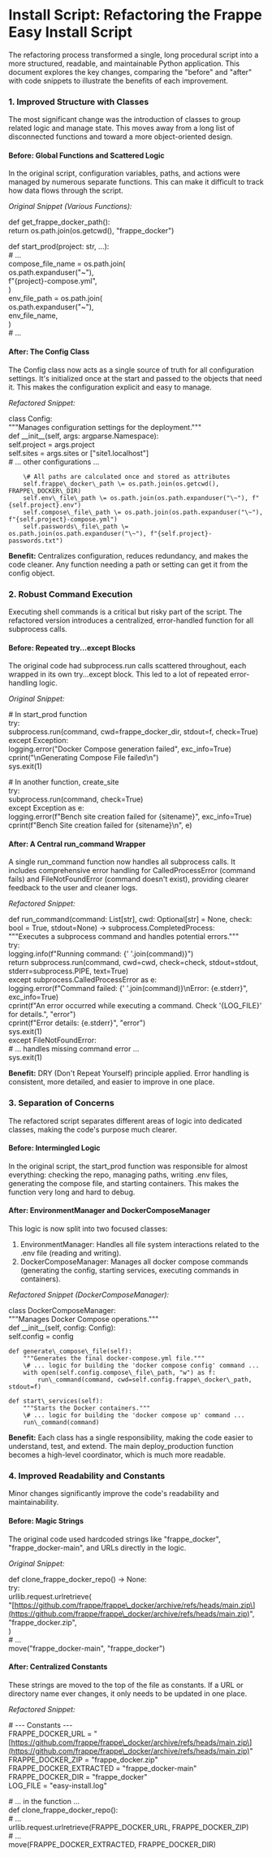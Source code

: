 # **Install Script: Refactoring the Frappe Easy Install Script**

The refactoring process transformed a single, long procedural script into a more structured, readable, and maintainable Python application. This document explores the key changes, comparing the "before" and "after" with code snippets to illustrate the benefits of each improvement.

### **1\. Improved Structure with Classes**

The most significant change was the introduction of classes to group related logic and manage state. This moves away from a long list of disconnected functions and toward a more object-oriented design.

#### **Before: Global Functions and Scattered Logic**

In the original script, configuration variables, paths, and actions were managed by numerous separate functions. This can make it difficult to track how data flows through the script.

*Original Snippet (Various Functions):*

def get\_frappe\_docker\_path():  
    return os.path.join(os.getcwd(), "frappe\_docker")

def start\_prod(project: str, ...):  
    \# ...  
    compose\_file\_name \= os.path.join(  
        os.path.expanduser("\~"),  
        f"{project}-compose.yml",  
    )  
    env\_file\_path \= os.path.join(  
        os.path.expanduser("\~"),  
        env\_file\_name,  
    )  
    \# ...

#### **After: The Config Class**

The Config class now acts as a single source of truth for all configuration settings. It's initialized once at the start and passed to the objects that need it. This makes the configuration explicit and easy to manage.

*Refactored Snippet:*

class Config:  
    """Manages configuration settings for the deployment."""  
    def \_\_init\_\_(self, args: argparse.Namespace):  
        self.project \= args.project  
        self.sites \= args.sites or \["site1.localhost"\]  
        \# ... other configurations ...

        \# All paths are calculated once and stored as attributes  
        self.frappe\_docker\_path \= os.path.join(os.getcwd(), FRAPPE\_DOCKER\_DIR)  
        self.env\_file\_path \= os.path.join(os.path.expanduser("\~"), f"{self.project}.env")  
        self.compose\_file\_path \= os.path.join(os.path.expanduser("\~"), f"{self.project}-compose.yml")  
        self.passwords\_file\_path \= os.path.join(os.path.expanduser("\~"), f"{self.project}-passwords.txt")

**Benefit:** Centralizes configuration, reduces redundancy, and makes the code cleaner. Any function needing a path or setting can get it from the config object.

### **2\. Robust Command Execution**

Executing shell commands is a critical but risky part of the script. The refactored version introduces a centralized, error-handled function for all subprocess calls.

#### **Before: Repeated try...except Blocks**

The original code had subprocess.run calls scattered throughout, each wrapped in its own try...except block. This led to a lot of repeated error-handling logic.

*Original Snippet:*

\# In start\_prod function  
try:  
    subprocess.run(command, cwd=frappe\_docker\_dir, stdout=f, check=True)  
except Exception:  
    logging.error("Docker Compose generation failed", exc\_info=True)  
    cprint("\\nGenerating Compose File failed\\n")  
    sys.exit(1)

\# In another function, create\_site  
try:  
    subprocess.run(command, check=True)  
except Exception as e:  
    logging.error(f"Bench site creation failed for {sitename}", exc\_info=True)  
    cprint(f"Bench Site creation failed for {sitename}\\n", e)

#### **After: A Central run\_command Wrapper**

A single run\_command function now handles all subprocess calls. It includes comprehensive error handling for CalledProcessError (command fails) and FileNotFoundError (command doesn't exist), providing clearer feedback to the user and cleaner logs.

*Refactored Snippet:*

def run\_command(command: List\[str\], cwd: Optional\[str\] \= None, check: bool \= True, stdout=None) \-\> subprocess.CompletedProcess:  
    """Executes a subprocess command and handles potential errors."""  
    try:  
        logging.info(f"Running command: {' '.join(command)}")  
        return subprocess.run(command, cwd=cwd, check=check, stdout=stdout, stderr=subprocess.PIPE, text=True)  
    except subprocess.CalledProcessError as e:  
        logging.error(f"Command failed: {' '.join(command)}\\nError: {e.stderr}", exc\_info=True)  
        cprint(f"An error occurred while executing a command. Check '{LOG\_FILE}' for details.", "error")  
        cprint(f"Error details: {e.stderr}", "error")  
        sys.exit(1)  
    except FileNotFoundError:  
        \# ... handles missing command error ...  
        sys.exit(1)

**Benefit:** DRY (Don't Repeat Yourself) principle applied. Error handling is consistent, more detailed, and easier to improve in one place.

### **3\. Separation of Concerns**

The refactored script separates different areas of logic into dedicated classes, making the code's purpose much clearer.

#### **Before: Intermingled Logic**

In the original script, the start\_prod function was responsible for almost everything: checking the repo, managing paths, writing .env files, generating the compose file, and starting containers. This makes the function very long and hard to debug.

#### **After: EnvironmentManager and DockerComposeManager**

This logic is now split into two focused classes:

1. EnvironmentManager: Handles all file system interactions related to the .env file (reading and writing).  
2. DockerComposeManager: Manages all docker compose commands (generating the config, starting services, executing commands in containers).

*Refactored Snippet (DockerComposeManager):*

class DockerComposeManager:  
    """Manages Docker Compose operations."""  
    def \_\_init\_\_(self, config: Config):  
        self.config \= config

    def generate\_compose\_file(self):  
        """Generates the final docker-compose.yml file."""  
        \# ... logic for building the 'docker compose config' command ...  
        with open(self.config.compose\_file\_path, "w") as f:  
            run\_command(command, cwd=self.config.frappe\_docker\_path, stdout=f)

    def start\_services(self):  
        """Starts the Docker containers."""  
        \# ... logic for building the 'docker compose up' command ...  
        run\_command(command)

**Benefit:** Each class has a single responsibility, making the code easier to understand, test, and extend. The main deploy\_production function becomes a high-level coordinator, which is much more readable.

### **4\. Improved Readability and Constants**

Minor changes significantly improve the code's readability and maintainability.

#### **Before: Magic Strings**

The original code used hardcoded strings like "frappe\_docker", "frappe\_docker-main", and URLs directly in the logic.

*Original Snippet:*

def clone\_frappe\_docker\_repo() \-\> None:  
    try:  
        urllib.request.urlretrieve(  
            "\[https://github.com/frappe/frappe\_docker/archive/refs/heads/main.zip\](https://github.com/frappe/frappe\_docker/archive/refs/heads/main.zip)",  
            "frappe\_docker.zip",  
        )  
        \# ...  
        move("frappe\_docker-main", "frappe\_docker")

#### **After: Centralized Constants**

These strings are moved to the top of the file as constants. If a URL or directory name ever changes, it only needs to be updated in one place.

*Refactored Snippet:*

\# \--- Constants \---  
FRAPPE\_DOCKER\_URL \= "\[https://github.com/frappe/frappe\_docker/archive/refs/heads/main.zip\](https://github.com/frappe/frappe\_docker/archive/refs/heads/main.zip)"  
FRAPPE\_DOCKER\_ZIP \= "frappe\_docker.zip"  
FRAPPE\_DOCKER\_EXTRACTED \= "frappe\_docker-main"  
FRAPPE\_DOCKER\_DIR \= "frappe\_docker"  
LOG\_FILE \= "easy-install.log"

\# ... in the function ...  
def clone\_frappe\_docker\_repo():  
    \# ...  
    urllib.request.urlretrieve(FRAPPE\_DOCKER\_URL, FRAPPE\_DOCKER\_ZIP)  
    \# ...  
    move(FRAPPE\_DOCKER\_EXTRACTED, FRAPPE\_DOCKER\_DIR)  
